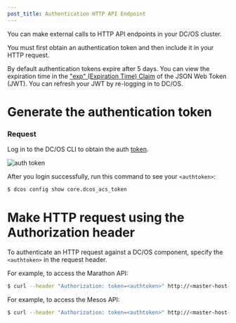 ```yaml
---
post_title: Authentication HTTP API Endpoint
---
```


You can make external calls to HTTP API endpoints in your DC/OS cluster.

You must first obtain an authentication token and then include it in your HTTP request.

By default authentication tokens expire after 5 days. You can view the expiration time in the ["exp" (Expiration Time) Claim](https://tools.ietf.org/html/rfc7519#section-4.1.4) of the JSON Web Token (JWT). You can refresh your JWT by re-logging in to DC/OS.

# Generate the authentication token

### Request

Log in to the DC/OS CLI to obtain the auth [token](/docs/1.7/administration/security/managing-authentication#log-in-cli).

![auth token](../img/auth-token.gif)

After you login successfully, run this command to see your `<authtoken>`:
```bash
$ dcos config show core.dcos_acs_token
```

# Make HTTP request using the Authorization header

To authenticate an HTTP request against a DC/OS component, specify the `<authtoken>` in the request header.

For example, to access the Marathon API:

```bash
$ curl --header "Authorization: token=<authtoken>" http://<master-host-name>/service/marathon/v2/apps
```

For example, to access the Mesos API:

```bash
$ curl --header "Authorization: token=<authtoken>" http://<master-host-name>/mesos/master/state.json
```
